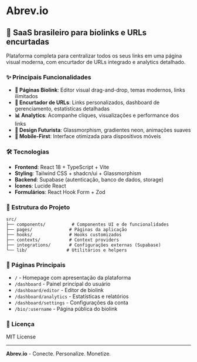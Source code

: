 # Abrev.io

## 🚀 SaaS brasileiro para biolinks e URLs encurtadas

Plataforma completa para centralizar todos os seus links em uma página visual moderna, com encurtador de URLs integrado e analytics detalhado.

### ✨ Principais Funcionalidades

- **📱 Páginas Biolink**: Editor visual drag-and-drop, temas modernos, links ilimitados
- **🔗 Encurtador de URLs**: Links personalizados, dashboard de gerenciamento, estatísticas detalhadas  
- **📊 Analytics**: Acompanhe cliques, visualizações e performance dos links
- **🎨 Design Futurista**: Glassmorphism, gradientes neon, animações suaves
- **📱 Mobile-First**: Interface otimizada para dispositivos móveis

### 🛠 Tecnologias

- **Frontend**: React 18 + TypeScript + Vite
- **Styling**: Tailwind CSS + shadcn/ui + Glassmorphism
- **Backend**: Supabase (autenticação, banco de dados, storage)
- **Ícones**: Lucide React
- **Formulários**: React Hook Form + Zod

### 📁 Estrutura do Projeto

```
src/
├── components/          # Componentes UI e de funcionalidades
├── pages/              # Páginas da aplicação
├── hooks/              # Hooks customizados
├── contexts/           # Context providers
├── integrations/       # Configurações externas (Supabase)
└── lib/               # Utilitários e helpers
```

### 🎯 Páginas Principais

- `/` - Homepage com apresentação da plataforma
- `/dashboard` - Painel principal do usuário
- `/dashboard/editor` - Editor de biolink
- `/dashboard/analytics` - Estatísticas e relatórios
- `/dashboard/settings` - Configurações da conta
- `/bio/:username` - Página pública do biolink

### 📝 Licença

MIT License

---

**Abrev.io** - Conecte. Personalize. Monetize.